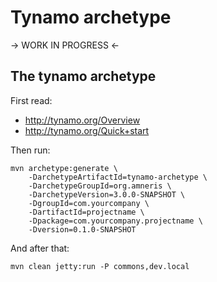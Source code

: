 Tynamo archetype
==================

-> WORK IN PROGRESS <-

The tynamo archetype
--------------------------------

First read:

* http://tynamo.org/Overview
* http://tynamo.org/Quick+start

Then run:

	mvn archetype:generate \
		-DarchetypeArtifactId=tynamo-archetype \
		-DarchetypeGroupId=org.amneris \
		-DarchetypeVersion=3.0.0-SNAPSHOT \
		-DgroupId=com.yourcompany \
		-DartifactId=projectname \
		-Dpackage=com.yourcompany.projectname \
		-Dversion=0.1.0-SNAPSHOT

And after that:

	mvn clean jetty:run -P commons,dev.local
